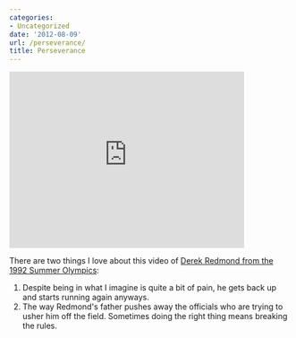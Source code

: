 ```yaml
---
categories:
- Uncategorized
date: '2012-08-09'
url: /perseverance/
title: Perseverance
---
```


<iframe class="alignc" width="420" height="315" src="https://www.youtube.com/embed/Nifq3Ke2Q30?rel=0" frameborder="0" allowfullscreen></iframe>

There are two things I love about this video of <a href="https://www.youtube.com/watch?v=Nifq3Ke2Q30">Derek Redmond from the 1992 Summer Olympics</a>:

<ol>
<li>Despite being in what I imagine is quite a bit of pain, he gets back up and starts running again anyways.</li>
<li>The way Redmond's father pushes away the officials who are trying to usher him off the field. Sometimes doing the right thing means breaking the rules.</li>
</ol>